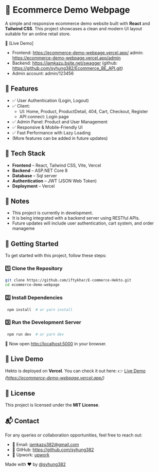 # 🛒 Ecommerce Demo Webpage

A simple and responsive ecommerce demo website built with **React** and **Tailwind CSS**. This project showcases a clean and modern UI layout suitable for an online retail store.

🔗 [Live Demo]

- Frontend: https://ecommerce-demo-webpage.vercel.app/ admin: https://ecommerce-demo-webpage.vercel.app/admin
- Backend: https://iamkazu.bsite.net/swagger (github: https://github.com/syhung382/Ecommerce_BE_API.git)
- Admin account: admin/123456

## 🧩 Features

- ✅ User Authentication (Login, Logout)
- ✅ Client:
  - UI: Home, Product, ProductDetail, 404, Cart, Checkout, Register
  - API connect: Login page
- ✅ Admin Panel: Product and User Management
- ✅ Responsive & Mobile-Friendly UI
- ✅ Fast Performance with Lazy Loading
- (More features can be added in future updates)

## 🚀 Tech Stack

- **Frontend** – React, Tailwind CSS, Vite, Vercel
- **Backend** – ASP.NET Core 8
- **Database** – Sql server
- **Authentication** – JWT (JSON Web Token)
- **Deployment** – Vercel

## 📌 Notes

- This project is currently in development.
- It is being integrated with a backend server using RESTful APIs.
- Future updates will include user authentication, cart system, and order manageme

## 🔧 Getting Started

To get started with this project, follow these steps:

### **1️⃣ Clone the Repository**

```sh
git clone https://github.com/iftykhar/E-commerce-Hekto.git
cd ecommerce-demo-webpage
```

### **2️⃣ Install Dependencies**

```sh
 npm install  # or yarn install
```

### **3️⃣ Run the Development Server**

```sh
 npm run dev  # or yarn dev
```

🚀 Now open [http://localhost:5000](http://localhost:5000) in your browser.

## 🎯 Live Demo

Hekto is deployed on **Vercel**. You can check it out here:
👉 [Live Demo](#) _(https://ecommerce-demo-webpage.vercel.app/)_

## 📜 License

This project is licensed under the **MIT License**.

## 📬 Contact

For any queries or collaboration opportunities, feel free to reach out:

- 📧 Email: iamkazu382@gmail.com
- 🔗 GitHub: https://github.com/syhung382
- 🔗 Upwork: [upwork](https://upwork.com/freelancers/~01698b265175ff407b)

Made with ❤️ by [@syhung382](https://github.com/syhung382)

